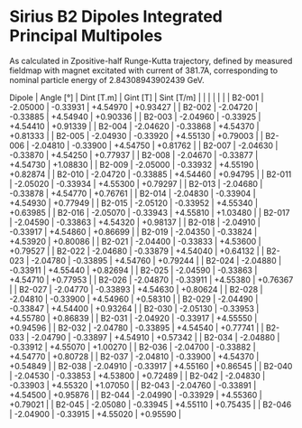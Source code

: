 Sirius B2 Dipoles Integrated Principal Multipoles
=================================================

As calculated in Zpositive-half Runge-Kutta trajectory,
defined by measured fieldmap with magnet excitated with current of 381.7A,
corresponding to nominal particle energy of 2.84308943902439 GeV.

  Dipole   |  Angle [°]   |  Dint [T.m]  |   Gint [T]   |  Sint [T/m]  |
           |              |              |              |              |
|  B2-001  |   -2.05000   |   -0.33931   |   +4.54970   |   +0.93427   |
|  B2-002  |   -2.04720   |   -0.33885   |   +4.54940   |   +0.90336   |
|  B2-003  |   -2.04960   |   -0.33925   |   +4.54410   |   +0.91339   |
|  B2-004  |   -2.04620   |   -0.33868   |   +4.54370   |   +0.81333   |
|  B2-005  |   -2.04930   |   -0.33920   |   +4.55130   |   +0.79003   |
|  B2-006  |   -2.04810   |   -0.33900   |   +4.54750   |   +0.81762   |
|  B2-007  |   -2.04630   |   -0.33870   |   +4.54250   |   +0.77937   |
|  B2-008  |   -2.04670   |   -0.33877   |   +4.54730   |   +1.08830   |
|  B2-009  |   -2.05000   |   -0.33932   |   +4.55190   |   +0.82874   |
|  B2-010  |   -2.04720   |   -0.33885   |   +4.54460   |   +0.94795   |
|  B2-011  |   -2.05020   |   -0.33934   |   +4.55300   |   +0.79297   |
|  B2-013  |   -2.04680   |   -0.33878   |   +4.54770   |   +0.76761   |
|  B2-014  |   -2.04830   |   -0.33904   |   +4.54930   |   +0.77949   |
|  B2-015  |   -2.05120   |   -0.33952   |   +4.55340   |   +0.63985   |
|  B2-016  |   -2.05070   |   -0.33943   |   +4.55810   |   +1.03480   |
|  B2-017  |   -2.04590   |   -0.33863   |   +4.54320   |   +0.98137   |
|  B2-018  |   -2.04910   |   -0.33917   |   +4.54860   |   +0.86699   |
|  B2-019  |   -2.04350   |   -0.33824   |   +4.53920   |   +0.80086   |
|  B2-021  |   -2.04400   |   -0.33833   |   +4.53600   |   +0.79527   |
|  B2-022  |   -2.04680   |   -0.33879   |   +4.54040   |   +0.64132   |
|  B2-023  |   -2.04780   |   -0.33895   |   +4.54760   |   +0.79244   |
|  B2-024  |   -2.04880   |   -0.33911   |   +4.55440   |   +0.82694   |
|  B2-025  |   -2.04590   |   -0.33863   |   +4.54710   |   +0.77953   |
|  B2-026  |   -2.04870   |   -0.33911   |   +4.55380   |   +0.76367   |
|  B2-027  |   -2.04770   |   -0.33893   |   +4.54630   |   +0.80624   |
|  B2-028  |   -2.04810   |   -0.33900   |   +4.54960   |   +0.58310   |
|  B2-029  |   -2.04490   |   -0.33847   |   +4.54400   |   +0.93264   |
|  B2-030  |   -2.05130   |   -0.33953   |   +4.55780   |   +0.86839   |
|  B2-031  |   -2.04920   |   -0.33917   |   +4.55550   |   +0.94596   |
|  B2-032  |   -2.04780   |   -0.33895   |   +4.54540   |   +0.77741   |
|  B2-033  |   -2.04790   |   -0.33897   |   +4.54910   |   +0.57342   |
|  B2-034  |   -2.04880   |   -0.33912   |   +4.55070   |   +1.00270   |
|  B2-036  |   -2.04700   |   -0.33882   |   +4.54770   |   +0.80728   |
|  B2-037  |   -2.04810   |   -0.33900   |   +4.54370   |   +0.54849   |
|  B2-038  |   -2.04910   |   -0.33917   |   +4.55160   |   +0.86545   |
|  B2-040  |   -2.04530   |   -0.33853   |   +4.53800   |   +0.72489   |
|  B2-042  |   -2.04830   |   -0.33903   |   +4.55320   |   +1.07050   |
|  B2-043  |   -2.04760   |   -0.33891   |   +4.54500   |   +0.95876   |
|  B2-044  |   -2.04990   |   -0.33929   |   +4.55360   |   +0.79021   |
|  B2-045  |   -2.05080   |   -0.33945   |   +4.55110   |   +0.75435   |
|  B2-046  |   -2.04900   |   -0.33915   |   +4.55020   |   +0.95590   |
